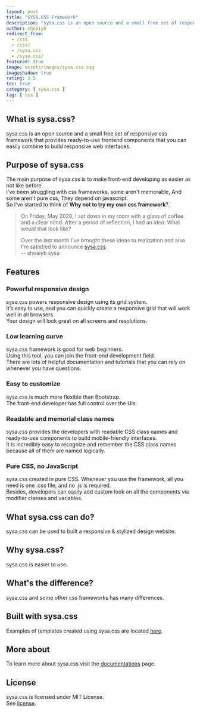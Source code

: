 ```yaml
---
layout: post
title: "SYSA.CSS Framework"
description: "sysa.css is an open source and a small free set of responsive css framework that provides ready-to-use frontend components that you can easily combine to build responsive web interfaces."
author: shoaiyb
redirect_from: 
  - /css
  - /css/
  - /sysa.css
  - /sysa.css/
featured: true
image: assets/images/sysa.css.svg
imageshadow: true
rating: 3.5
toc: true
category: [ sysa.css ]
tag: [ css ]
---
```



## What is sysa.css?
sysa.css is an open source and a small free set of responsive css framework that provides ready-to-use frontend components that you can easily combine to build responsive web interfaces.      

## Purpose of sysa.css
The main purpose of sysa.css is to make front-end developing as easier as not like before.      
I've been struggling with css frameworks, some aren't memorable, And some aren't pure css, They depend on javascript.    
So I've started to think of **Why not to try my own css framework**?.     

> On Friday, May 2020, I sat down in my room with a glass of coffee and a clear mind. After a period of reflection, I had an idea. What would that look like?
>
> Over the last month I’ve brought these ideas to realization and also I'm satisfied to announce <a target="_blank" rel="nofollow" href="https://css.sysa.ml/?utm_source=sysa.ml">sysa.css</a>.      
> -- shoaiyb sysa

## Features

### Powerful responsive design
sysa.css powers responsive design using its grid system.      
It’s easy to use, and you can quickly create a responsive grid that will work well in all browsers.     
Your design will look great on all screens and resolutions.      

### Low learning curve
sysa.css framework is good for web beginners.      
Using this tool, you can join the front-end development field.      
There are lots of helpful documentation and tutorials that you can rely on whenever you have questions.     

### Easy to customize
sysa.css is much more flexible than Bootstrap.       
The front-end developer has full control over the UIs.      

### Readable and memorial class names
sysa.css provides the developers with readable CSS class names and ready-to-use components to build mobile-friendly interfaces.       
It is incredibly easy to recognize and remember the CSS class names because all of them are named logically.       

### Pure CSS, no JavaScript
sysa.css created in pure CSS. Whenever you use the framework, all you need is one .css file, and no .js is required.      
Besides, developers can easily add custom look on all the components via modifier classes and variables.      

## What sysa.css can do?
sysa.css can be used to built a responsive & stylized design website.

## Why sysa.css?
sysa.css is easier to use.

## What's the difference?
sysa.css and some other css frameworks has many differences.     

## Built with sysa.css
Examples of templates created using sysa.css are located <a target="_blank" rel="nofollow" href="https://css.sysa.ml/built-with/">here</a>.     

## More about
To learn more about sysa.css visit the <a target="_blank" rel="nofollow" href="https://css.sysa.ml/?utm_source=sysa.ml">documentations</a> page.     

## License
sysa.css is licensed under MIT License.     
See <a target="_blank" rel="nofollow" href="https://css.sysa.ml/license/">license</a>.
